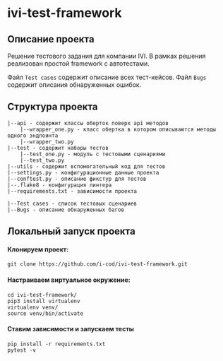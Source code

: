 # ivi-test-framework

## Описание проекта
Решение тестового задания для компании IVI. В рамках решения реализован простой 
framework с автотестами. 

Файл `Test cases` содержит описание всех тест-кейсов. 
Файл `Bugs` содержит описания обнаруженных ошибок.

## Структура проекта
```
|--api - содержит классы оберток поверх api методов
    |--wrapper_one.py - класс обертка в котором описываются методы одного эндпоинта
    |--wrapper_two.py
|--test - содержит наборы тестов
    |--test_one.py - модуль с тестовыми сценариями
    |--test_two.py
|--utils - содержит вспомогательный код для тестов
|--settings.py - конфигурационные данные проекта
|--conftest.py - описание фикстур для тестов
|--.flake8 - конфигурация линтера 
|--requirements.txt - зависимости проекта

|--Test cases - список тестовых сценариев
|--Bugs - описание обнаруженных багов
```

## Локальный запуск проекта
#### Клонируем проект:
`git clone https://github.com/i-cod/ivi-test-framework.git`


#### Настраиваем виртуальное окружение:
```
cd ivi-test-framework/
pip3 install virtualenv
virtualenv venv/
source venv/bin/activate
```

#### Ставим зависимости и запускаем тесты
```
pip install -r requirements.txt
pytest -v
```
    